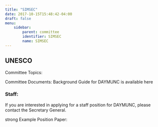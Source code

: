 ```yaml
---
title: "SIMSEC"
date: 2017-10-15T15:48:42-04:00
draft: false
menu:
    sidebar:
        parent: committee
        identifier: SIMSEC
        name: SIMSEC
---
```


## UNESCO
Committee Topics:


Committee Documents:
    Background Guide for DAYMUNC is available here

### Staff:


If you are interested in applying for a staff position for DAYMUNC, please contact the Secretary General.

strong Example Position Paper:&nbsp;